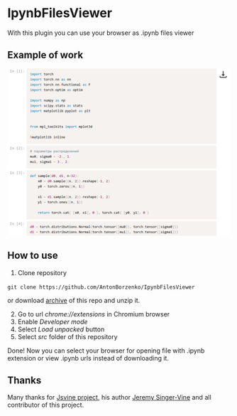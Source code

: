 # IpynbFilesViewer
With this plugin you can use your browser as .ipynb files viewer

## Example of work
![Example](example.png)

## How to use
1. Clone repository

` git clone https://github.com/AntonBorzenko/IpynbFilesViewer `

or download [archive](https://github.com/AntonBorzenko/IpynbFilesViewer/archive/master.zip) of this repo and unzip it.

2. Go to url *chrome://extensions* in Chromium browser
3. Enable *Developer mode*
4. Select *Load unpacked* button
5. Select *src* folder of this repository

Done! Now you can select your browser for opening file with .ipynb extension or view .ipynb urls instead of downloading it.

## Thanks 
Many thanks for [Jsvine project](https://github.com/jsvine/notebookjs), his author [Jeremy Singer-Vine](https://www.jsvine.com) and all contributor of this project.
